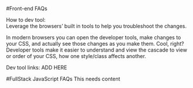 #Front-end FAQs  

 How to dev tool:  
  Leverage the browsers’ built in tools to help you troubleshoot the changes.   

  In modern browsers you can open the developer tools, make changes to your CSS, and actually  see those changes as you make them. Cool, right?  
  Developer tools make it easier to understand and view the cascade to view or order of  your CSS, how one style/class affects another.

  Dev tool links:  ADD HERE  



#FullStack JavaScript FAQs
This needs content  
